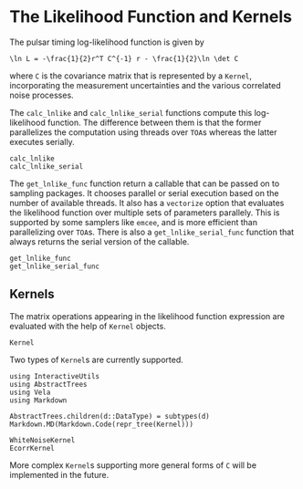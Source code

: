 # The Likelihood Function and Kernels

The pulsar timing log-likelihood function is given by 

``\ln L = -\frac{1}{2}r^T C^{-1} r - \frac{1}{2}\ln \det C``

where `C` is the covariance matrix that is represented by a `Kernel`, incorporating the measurement 
uncertainties and the various correlated noise processes.

The `calc_lnlike` and `calc_lnlike_serial` functions compute this log-likelihood function. The difference
between them is that the former parallelizes the computation using threads over `TOA`s whereas the latter 
executes serially. 
```@docs
calc_lnlike
calc_lnlike_serial
```

The `get_lnlike_func` function return a callable that can be passed on to sampling packages.
It chooses parallel or serial execution based on the number of available threads. It also has a
`vectorize` option that evaluates the likelihood function over multiple sets of parameters parallely.
This is supported by some samplers like `emcee`, and is more efficient than parallelizing over `TOA`s.
There is also a `get_lnlike_serial_func` function that always returns the serial version of the callable.
```@docs
get_lnlike_func
get_lnlike_serial_func
```

## Kernels
The matrix operations appearing in the likelihood function expression are evaluated with
the help of `Kernel` objects.
```@docs
Kernel
```

Two types of `Kernel`s are currently supported.
```@eval
using InteractiveUtils
using AbstractTrees
using Vela
using Markdown

AbstractTrees.children(d::DataType) = subtypes(d)
Markdown.MD(Markdown.Code(repr_tree(Kernel)))
```

```@docs
WhiteNoiseKernel
EcorrKernel
```

More complex `Kernel`s supporting more general forms of ``C`` will be implemented in
the future.